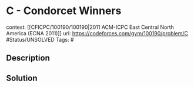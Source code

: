 # C - Condorcet Winners

contest: [[CFICPC/100190/100190|2011 ACM-ICPC East Central North America (ECNA 2011)]]
url: https://codeforces.com/gym/100190/problem/C
#Status/UNSOLVED
Tags: #

## Description

## Solution

